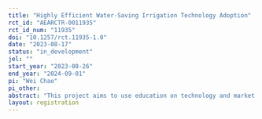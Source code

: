 ```yaml
---
title: "Highly Efficient Water-Saving Irrigation Technology Adoption"
rct_id: "AEARCTR-0011935"
rct_id_num: "11935"
doi: "10.1257/rct.11935-1.0"
date: "2023-08-17"
status: "in_development"
jel: ""
start_year: "2023-08-26"
end_year: "2024-09-01"
pi: "Wei Chao"
pi_other:
abstract: "This project aims to use education on technology and market information as a treatment in a randomized controlled trial (RCT) in Hebei Province of China, covering approximately 1500 farm households. The goal is to investigate how technology and market information affect the adoption of HEWIT, and to examine the impacts of these advanced agricultural irrigation technologies on agricultural performance, including operational decisions and farm outputs."
layout: registration
---
```


